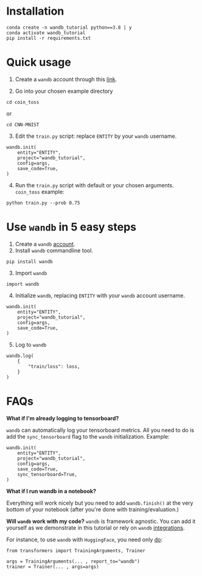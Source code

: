 # Installation

```
conda create -n wandb_tutorial python==3.8 | y
conda activate wandb_tutorial
pip install -r requirements.txt
```

# Quick usage

1. Create a `wandb` account through this [link](https://wandb.auth0.com/login?state=hKFo2SBMTmdzNXY4dkRILS1qSGdIUzNjUEE2UHAyT081N240RaFupWxvZ2luo3RpZNkgTXd0MVlLSWhLcENNWXRBRG1HM1Rjc0lqWkY5RkU4REujY2lk2SBWU001N1VDd1Q5d2JHU3hLdEVER1FISUtBQkhwcHpJdw&client=VSM57UCwT9wbGSxKtEDGQHIKABHppzIw&protocol=oauth2&nonce=dHRUVXJDbDF1c0c5alFtXw%3D%3D&redirect_uri=https%3A%2F%2Fapi.wandb.ai%2Foidc%2Fcallback&response_mode=form_post&response_type=id_token&scope=openid%20profile%20email&signup=true).

2. Go into your chosen example directory

```
cd coin_toss
```

or

```
cd CNN-MNIST
```

3. Edit the `train.py` script: replace `ENTITY` by your `wandb` username.

```
wandb.init(
    entity="ENTITY",
    project="wandb_tutorial",
    config=args,
    save_code=True,
)
```

4. Run the `train.py` script with default or your chosen arguments. `coin_toss` example:

```
python train.py --prob 0.75
```

# Use `wandb` in 5 easy steps

1. Create a `wandb` [account](https://wandb.auth0.com/login?state=hKFo2SBMTmdzNXY4dkRILS1qSGdIUzNjUEE2UHAyT081N240RaFupWxvZ2luo3RpZNkgTXd0MVlLSWhLcENNWXRBRG1HM1Rjc0lqWkY5RkU4REujY2lk2SBWU001N1VDd1Q5d2JHU3hLdEVER1FISUtBQkhwcHpJdw&client=VSM57UCwT9wbGSxKtEDGQHIKABHppzIw&protocol=oauth2&nonce=dHRUVXJDbDF1c0c5alFtXw%3D%3D&redirect_uri=https%3A%2F%2Fapi.wandb.ai%2Foidc%2Fcallback&response_mode=form_post&response_type=id_token&scope=openid%20profile%20email&signup=true).
2. Install `wandb` commandline tool.

```
pip install wandb
```

3. Import `wandb`

```
import wandb
```

4. Initialize `wandb`, replacing `ENTITY` with your `wandb` account username.

```
wandb.init(
    entity="ENTITY",
    project="wandb_tutorial",
    config=args,
    save_code=True,
)
```

5. Log to `wandb`

```
wandb.log(
    {
        "train/loss": loss,
    }
)
```

# FAQs

**What if I'm already logging to tensorboard?**

`wandb` can automatically log your tensorboard metrics. All you need to do is add the `sync_tensorboard` flag to the `wandb` initialization. Example:

```
wandb.init(
    entity="ENTITY",
    project="wandb_tutorial",
    config=args,
    save_code=True,
    sync_tensorboard=True,
)
```

**What if I run wandb in a notebook?**

Everything will work nicely but you need to add `wandb.finish()` at the very bottom of your notebook (after you're done with training/evaluation.)

**Will `wandb` work with my code?**
`wandb` is framework agnostic. You can add it yourself as we demonstrate in this tutorial or rely on `wandb` [integrations](https://docs.wandb.ai/guides/integrations).

For instance, to use `wandb` with `HuggingFace`, you need only [do](https://docs.wandb.ai/guides/integrations/huggingface):

```
from transformers import TrainingArguments, Trainer

args = TrainingArguments(... , report_to="wandb")
trainer = Trainer(... , args=args)
```
